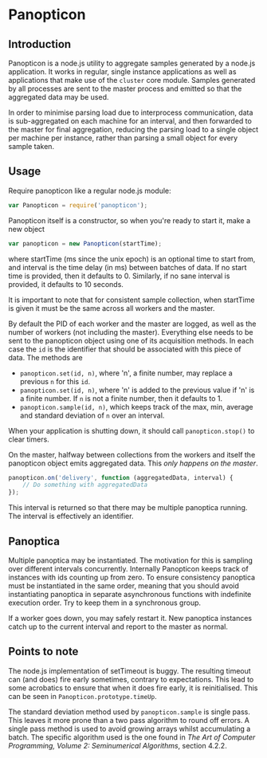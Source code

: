 # Panopticon

## Introduction

Panopticon is a node.js utility to aggregate samples generated by a node.js application. It works in regular, single instance applications as well as applications that make use of the `cluster` core module. Samples generated by all processes are sent to the master process and emitted so that the aggregated data may be used.

In order to minimise parsing load due to interprocess communication, data is sub-aggregated on each machine for an interval, and then forwarded to the master for final aggregation, reducing the parsing load to a single object per machine per instance, rather than parsing a small object for every sample taken.

## Usage

Require panopticon like a regular node.js module:

```javascript
var Panopticon = require('panopticon');
```

Panopticon itself is a constructor, so when you're ready to start it, make a new object

```javascript
var panopticon = new Panopticon(startTime);
```

where startTime (ms since the unix epoch) is an optional time to start from, and interval is the time delay (in ms) between batches of data. If no start time is provided, then it defaults to 0. Similarly, if no sane interval is provided, it defaults to 10 seconds.

It is important to note that for consistent sample collection, when startTime is given it must be the same across all workers and the master.

By default the PID of each worker and the master are logged, as well as the number of workers (not including the master). Everything else needs to be sent to the panopticon object using one of its acquisition methods. In each case the `id` is the identifier that should be associated with this piece of data. The methods are

 - `panopticon.set(id, n)`, where 'n', a finite number, may replace a previous `n` for this `id`.
 - `panopticon.set(id, n)`, where 'n' is added to the previous value if 'n' is a finite number. If `n` is not a finite number, then it defaults to 1.
 - `panopticon.sample(id, n)`, which keeps track of the max, min, average and standard deviation of `n` over an interval.

When your application is shutting down, it should call `panopticon.stop()` to clear timers.

On the master, halfway between collections from the workers and itself the panopticon object emits aggregated data. This *only happens on the master*.

```javascript
panopticon.on('delivery', function (aggregatedData, interval) {
	// Do something with aggregatedData
});
```

This interval is returned so that there may be multiple panoptica running. The interval is effectively an identifier.

## Panoptica
Multiple panoptica may be instantiated. The motivation for this is sampling over different intervals concurrently. Internally Panopticon keeps track of instances with ids counting up from zero. To ensure consistency panoptica must be instantiated in the same order, meaning that you should avoid instantiating panoptica in separate asynchronous functions with indefinite execution order. Try to keep them in a synchronous group.

If a worker goes down, you may safely restart it. New panoptica instances catch up to the current interval and report to the master as normal.

## Points to note

The node.js implementation of setTimeout is buggy. The resulting timeout can (and does) fire early sometimes, contrary to expectations. This lead to some acrobatics to ensure that when it does fire early, it is reinitialised. This can be seen in `Panopticon.prototype.timeUp`.

The standard deviation method used by `panopticon.sample` is single pass. This leaves it more prone than a two pass algorithm to round off errors. A single pass method is used to avoid growing arrays whilst accumulating a batch. The specific algorithm used is the one found in *The Art of Computer Programming, Volume 2: Seminumerical Algorithms*, section 4.2.2.
